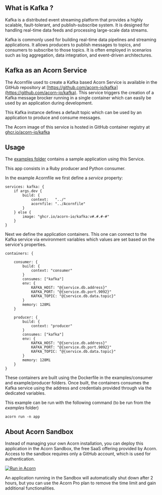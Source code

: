 ## What is Kafka ?

Kafka is a distributed event streaming platform that provides a highly scalable, fault-tolerant, and publish-subscribe system. It is designed for handling real-time data feeds and processing large-scale data streams.

Kafka is commonly used for building real-time data pipelines and streaming applications. It allows producers to publish messages to topics, and consumers to subscribe to those topics. It is often employed in scenarios such as log aggregation, data integration, and event-driven architectures.

## Kafka as an Acorn Service

The Acornfile used to create a Kafka based Acorn Service is available in the GitHub repository at [https://github.com/acorn-io/kafka](https://github.com/acorn-io/kafka). This service triggers the creation of a Kafka message brocker running in a single container which can easily be used by an application during development.

This Kafka instance defines a default topic which can be used by an application to produce and consume messages.

The Acorn image of this service is hosted in GitHub container registry at [ghcr.io/acorn-io/kafka](ghcr.io/acorn-io/kafka)

## Usage

The [examples folder](https://github.com/acorn-io/kafka/tree/main/examples) contains a sample application using this Service.

This app consists in a Ruby producer and Python consumer.

In the example Acornfile  we first define a *service* property:

```
services: kafka: {
	if args.dev {
		build: {
			context:   "../"
			acornfile: "../Acornfile"
		}
	} else {
		image: "ghcr.io/acorn-io/kafka:v#.#.#-#"
	}
}
```

Next we define the application containers. This one can connect to the Kafka service via environment variables which values are set based on the service's properties.

```
containers: {

	consumer: {
		build: {
			context: "consumer"
		}
		consumes: ["kafka"]
		env: {
			KAFKA_HOST: "@{service.db.address}"
			KAFKA_PORT: "@{service.db.port.9092}"
			KAFKA_TOPIC: "@{service.db.data.topic}"
		}
		memory: 128Mi
	}

	producer: {
		build: {
			context: "producer"
		}
		consumes: ["kafka"]
		env: {
			KAFKA_HOST: "@{service.db.address}"
			KAFKA_PORT: "@{service.db.port.9092}"
			KAFKA_TOPIC: "@{service.db.data.topic}"
		}
		memory: 128Mi
	}
}
```

These containers are built using the Dockerfile in the examples/consumer and example/producer folders. Once built, the containers consumes the Kafka service using the address and credentials provided through via the dedicated variables.

This example can be run with the following command (to be run from the *examples* folder)

```
acorn run -n app
```

## About Acorn Sandbox

Instead of managing your own Acorn installation, you can deploy this application in the Acorn Sandbox, the free SaaS offering provided by Acorn. Access to the sandbox requires only a GitHub account, which is used for authentication.

[![Run in Acorn](https://acorn.io/v1-ui/run/badge?image=ghcr.io+acorn-io+kafka+examples:v%23.%23-%23)](https://acorn.io/run/ghcr.io/acorn-io/kafka/examples:v%23.%23-%23)

An application running in the Sandbox will automatically shut down after 2 hours, but you can use the Acorn Pro plan to remove the time limit and gain additional functionalities.